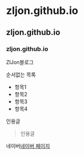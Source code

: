 # zljon.github.io

## zljon.github.io

### zljon.github.io

ZlJon블로그

순서없는 목록

- 항목1
- 항목2
- 항목3
- 항목4

인용글

> 인용글

네이버[네이버 페이지](http://www.naver.com)
